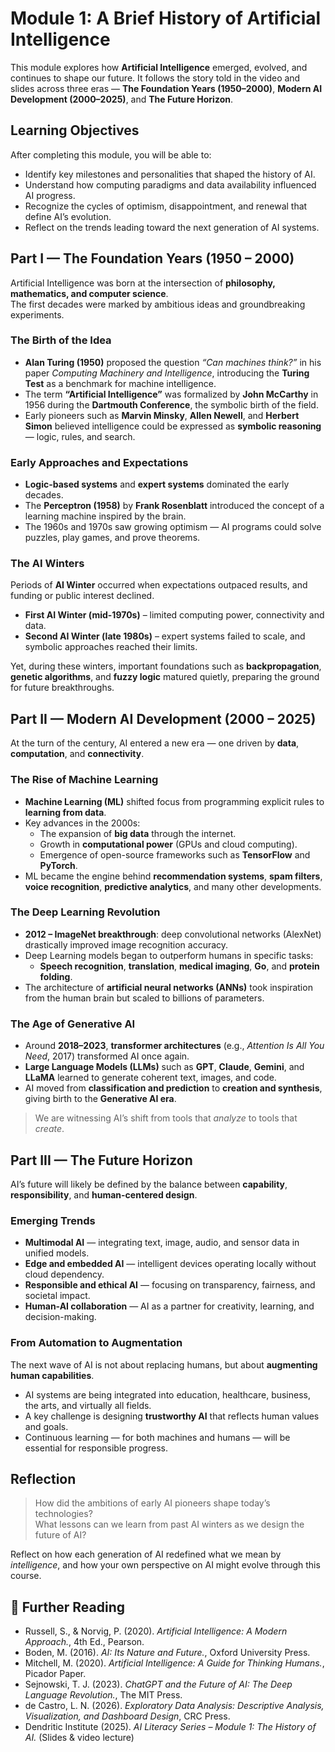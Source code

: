 # Module 1: A Brief History of Artificial Intelligence

This module explores how **Artificial Intelligence** emerged, evolved, and continues to shape our future. 
It follows the story told in the video and slides across three eras — **The Foundation Years (1950–2000)**, **Modern AI Development (2000–2025)**, and **The Future Horizon**.

## Learning Objectives

After completing this module, you will be able to:
- Identify key milestones and personalities that shaped the history of AI.  
- Understand how computing paradigms and data availability influenced AI progress.  
- Recognize the cycles of optimism, disappointment, and renewal that define AI’s evolution.  
- Reflect on the trends leading toward the next generation of AI systems.  

## Part I — The Foundation Years (1950 – 2000)

Artificial Intelligence was born at the intersection of **philosophy, mathematics, and computer science**.  
The first decades were marked by ambitious ideas and groundbreaking experiments.

### The Birth of the Idea

- **Alan Turing (1950)** proposed the question *“Can machines think?”* in his paper *Computing Machinery and Intelligence*, introducing the **Turing Test** as a benchmark for machine intelligence.  
- The term **“Artificial Intelligence”** was formalized by **John McCarthy** in 1956 during the **Dartmouth Conference**, the symbolic birth of the field.  
- Early pioneers such as **Marvin Minsky**, **Allen Newell**, and **Herbert Simon** believed intelligence could be expressed as **symbolic reasoning** — logic, rules, and search.

### Early Approaches and Expectations

- **Logic-based systems** and **expert systems** dominated the early decades.  
- The **Perceptron (1958)** by **Frank Rosenblatt** introduced the concept of a learning machine inspired by the brain.  
- The 1960s and 1970s saw growing optimism — AI programs could solve puzzles, play games, and prove theorems.

### The AI Winters

Periods of **AI Winter** occurred when expectations outpaced results, and funding or public interest declined.

- **First AI Winter (mid-1970s)** – limited computing power, connectivity and data.  
- **Second AI Winter (late 1980s)** – expert systems failed to scale, and symbolic approaches reached their limits.

Yet, during these winters, important foundations such as **backpropagation**, **genetic algorithms**, and **fuzzy logic** matured quietly, preparing the ground for future breakthroughs.

## Part II — Modern AI Development (2000 – 2025)

At the turn of the century, AI entered a new era — one driven by **data**, **computation**, and **connectivity**.

### The Rise of Machine Learning

- **Machine Learning (ML)** shifted focus from programming explicit rules to **learning from data**.  
- Key advances in the 2000s:
  - The expansion of **big data** through the internet.  
  - Growth in **computational power** (GPUs and cloud computing).  
  - Emergence of open-source frameworks such as **TensorFlow** and **PyTorch**.  
- ML became the engine behind **recommendation systems**, **spam filters**, **voice recognition**, **predictive analytics**, and many other developments.

### The Deep Learning Revolution

- **2012 – ImageNet breakthrough**: deep convolutional networks (AlexNet) drastically improved image recognition accuracy.  
- Deep Learning models began to outperform humans in specific tasks:  
  - **Speech recognition**, **translation**, **medical imaging**, **Go**, and **protein folding**.  
- The architecture of **artificial neural networks (ANNs)** took inspiration from the human brain but scaled to billions of parameters.

### The Age of Generative AI

- Around **2018–2023**, **transformer architectures** (e.g., *Attention Is All You Need*, 2017) transformed AI once again.  
- **Large Language Models (LLMs)** such as **GPT**, **Claude**, **Gemini**, and **LLaMA** learned to generate coherent text, images, and code.  
- AI moved from **classification and prediction** to **creation and synthesis**, giving birth to the **Generative AI era**.

> We are witnessing AI’s shift from tools that *analyze* to tools that *create*.

## Part III — The Future Horizon

AI’s future will likely be defined by the balance between **capability**, **responsibility**, and **human-centered design**.

### Emerging Trends

- **Multimodal AI** — integrating text, image, audio, and sensor data in unified models.  
- **Edge and embedded AI** — intelligent devices operating locally without cloud dependency.  
- **Responsible and ethical AI** — focusing on transparency, fairness, and societal impact.  
- **Human-AI collaboration** — AI as a partner for creativity, learning, and decision-making.

### From Automation to Augmentation

The next wave of AI is not about replacing humans, but about **augmenting human capabilities**.

- AI systems are being integrated into education, healthcare, business, the arts, and virtually all fields.  
- A key challenge is designing **trustworthy AI** that reflects human values and goals.  
- Continuous learning — for both machines and humans — will be essential for responsible progress.

## Reflection

> How did the ambitions of early AI pioneers shape today’s technologies?  
> What lessons can we learn from past AI winters as we design the future of AI?

Reflect on how each generation of AI redefined what we mean by *intelligence*, and how your own perspective on AI might evolve through this course.

## 📘 Further Reading

- Russell, S., & Norvig, P. (2020). *Artificial Intelligence: A Modern Approach.*, 4th Ed., Pearson.  
- Boden, M. (2016). *AI: Its Nature and Future.*, Oxford University Press.  
- Mitchell, M. (2020). *Artificial Intelligence: A Guide for Thinking Humans.*, Picador Paper.  
- Sejnowski, T. J. (2023). *ChatGPT and the Future of AI: The Deep Language Revolution.*, The MIT Press.
- de Castro, L. N. (2026). *Exploratory Data Analysis: Descriptive Analysis, Visualization, and Dashboard Design*, CRC Press.
- Dendritic Institute (2025). *AI Literacy Series – Module 1: The History of AI.* (Slides & video lecture)

